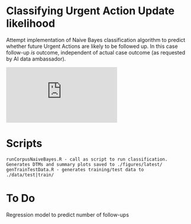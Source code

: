 # Classifying Urgent Action Update likelihood
Attempt implementation of Naive Bayes classification algorithm to predict whether future Urgent Actions are likely to be followed up.  In this case follow-up *is* outcome, independent of actual case outcome (as requested by AI data ambassador). 

![](http://latex.codecogs.com/gif.latex?1%2Bsin%28x%29)

# Scripts
    runCorpusNaiveBayes.R - call as script to run classification. Generates DTMs and summary plots saved to ./figures/latest/
    genTrainTestData.R - generates training/test data to ./data/test|train/

# To Do
Regression model to predict number of follow-ups


